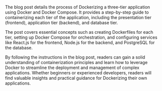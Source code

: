 The blog post details the process of Dockerizing a three-tier application using Docker and Docker Compose. It provides a step-by-step guide to containerizing each tier of the application, including the presentation tier (frontend), application tier (backend), and database tier.

The post covers essential concepts such as creating Dockerfiles for each tier, setting up Docker Compose for orchestration, and configuring services like React.js for the frontend, Node.js for the backend, and PostgreSQL for the database.

By following the instructions in the blog post, readers can gain a solid understanding of containerization principles and learn how to leverage Docker to streamline the deployment and management of complex applications. Whether beginners or experienced developers, readers will find valuable insights and practical guidance for Dockerizing their own applications.
